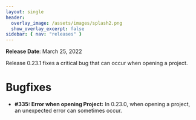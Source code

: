 ```yaml
---
layout: single
header:
  overlay_image: /assets/images/splash2.png
  show_overlay_excerpt: false
sidebar: { nav: "releases" }
---
```


**Release Date**: March 25, 2022

Release 0.23.1 fixes a critical bug that can occur when opening a project.

# Bugfixes

* **#335: Error when opening Project:** In 0.23.0, when opening a project, an unexpected error can sometimes occur.
